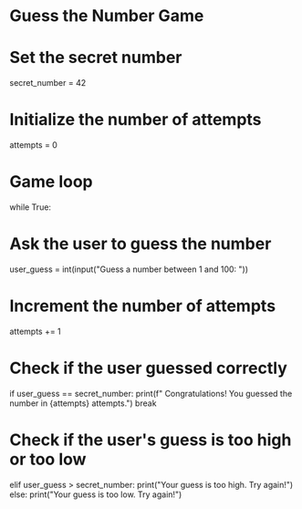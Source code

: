 # Guess the Number Game

# Set the secret number
secret_number = 42

# Initialize the number of attempts
attempts = 0

# Game loop
while True:
  # Ask the user to guess the number
  user_guess = int(input("Guess a number between 1 and 100: "))

  # Increment the number of attempts
  attempts += 1

  # Check if the user guessed correctly
  if user_guess == secret_number:
    print(f" Congratulations! You guessed the number in {attempts} attempts.")
    break

  # Check if the user's guess is too high or too low
  elif user_guess > secret_number:
    print("Your guess is too high. Try again!")
  else:
    print("Your guess is too low. Try again!")
